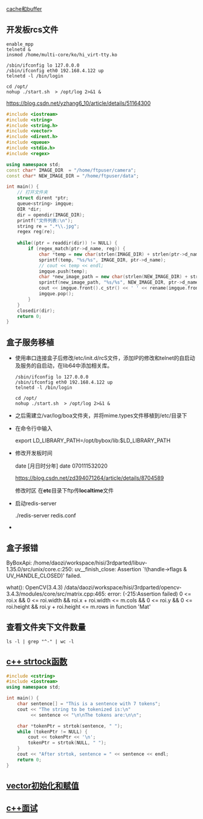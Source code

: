 [cache和buffer](https://www.cnblogs.com/chenpingzhao/p/5161844.html)

## 开发板rcs文件

```
enable_mpp
telnetd &
insmod /home/multi-core/ko/hi_virt-tty.ko

/sbin/ifconfig lo 127.0.0.0
/sbin/ifconfig eth0 192.168.4.122 up
telnetd -l /bin/login

cd /opt/
nohup ./start.sh  > /opt/log 2>&1 &
```

https://blog.csdn.net/yzhang6_10/article/details/51164300


```c++
#include <iostream>
#include <string>
#include <string.h>
#include <vector>
#include <dirent.h>
#include <queue>
#include <stdio.h>
#include <regex>

using namespace std;
const char* IMAGE_DIR  = "/home/ftpuser/camera";
const char* NEW_IMAGE_DIR = "/home/ftpuser/data";

int main() {
    // 打开文件夹
    struct dirent *ptr;
    queue<string> imgque;
    DIR *dir;
    dir = opendir(IMAGE_DIR);
    printf("文件列表:\n");
	string re = ".*\\.jpg";
	regex reg(re);
    
    while((ptr = readdir(dir)) != NULL) {
		if (regex_match(ptr->d_name, reg)) {
			char *temp = new char(strlen(IMAGE_DIR) + strlen(ptr->d_name) + 2);
			sprintf(temp, "%s/%s", IMAGE_DIR, ptr->d_name);
			// cout << temp << endl;
			imgque.push(temp);
			char *new_image_path = new char(strlen(NEW_IMAGE_DIR) + strlen(ptr->d_name) + 2);
			sprintf(new_image_path, "%s/%s", NEW_IMAGE_DIR, ptr->d_name);
			cout << imgque.front().c_str() << ' ' << rename(imgque.front().c_str(), new_image_path) << endl;
			imgque.pop();
		}
    }
    closedir(dir);
    return 0;
}
```

## 盒子服务移植

* 使用串口连接盒子后修改/etc/init.d/rcS文件，添加IP的修改和telnet的自启动及服务的自启动，在lib64中添加相关库。
	```
	/sbin/ifconfig lo 127.0.0.0
	/sbin/ifconfig eth0 192.168.4.122 up
	telnetd -l /bin/login

	cd /opt/
	nohup ./start.sh  > /opt/log 2>&1 &
	```
* 之后需建立/var/log/boa文件夹，并将mime.types文件移植到/etc/目录下
* 在命令行中输入

	export LD_LIBRARY_PATH=/opt/bybox/lib:$LD_LIBRARY_PATH

* 修改开发板时间
	
	date [月日时分年]
	date 070111532020

	https://blog.csdn.net/zd394071264/article/details/8704589

	修改时区
	在**etc**目录下ftp传**localtime**文件

* 启动redis-server

	./redis-server redis.conf
* 

## 盒子报错

ByBoxApi: /home/daozi/workspace/hisi/3rdparted/libuv-1.35.0/src/unix/core.c:250: uv__finish_close: Assertion `!(handle->flags & UV_HANDLE_CLOSED)' failed.

what():  OpenCV(3.4.3) /data/daozi/workspace/hisi/3rdparted/opencv-3.4.3/modules/core/src/matrix.cpp:465: error: (-215:Assertion failed) 0 <= roi.x && 0 <= roi.width && roi.x + roi.width <= m.cols && 0 <= roi.y && 0 <= roi.height && roi.y + roi.height <= m.rows in function 'Mat'

## 查看文件夹下文件数量

	ls -l | grep "^-" | wc -l

## [c++ strtock函数](https://blog.csdn.net/liuintermilan/article/details/6280816?utm_medium=distribute.pc_relevant.none-task-blog-BlogCommendFromMachineLearnPai2-3.compare&depth_1-utm_source=distribute.pc_relevant.none-task-blog-BlogCommendFromMachineLearnPai2-3.compare)

```c++
#include <cstring> 　　
#include <iostream> 　　
using namespace std;

int main() {
    char sentence[] = "This is a sentence with 7 tokens";
    cout << "The string to be tokenized is:\n"
         << sentence << "\n\nThe tokens are:\n\n";

    char *tokenPtr = strtok(sentence, " ");
    while (tokenPtr != NULL) {
        cout << tokenPtr << '\n';
        tokenPtr = strtok(NULL, " ");
    }
    cout << "After strtok, sentence = " << sentence << endl;
    return 0;
}
```

## [vector初始化和赋值](https://blog.csdn.net/yjunyu/article/details/77728410)

## [c++面试](https://blog.csdn.net/u014796694/article/details/81210868?utm_medium=distribute.pc_relevant.none-task-blog-BlogCommendFromBaidu-2.compare&depth_1-utm_source=distribute.pc_relevant.none-task-blog-BlogCommendFromBaidu-2.compare)



